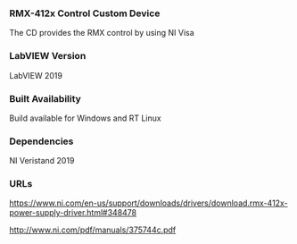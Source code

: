 ### RMX-412x Control Custom Device ###
The CD provides the RMX control by using NI Visa

### LabVIEW Version ###

LabVIEW 2019

### Built Availability ###

Build available for Windows and RT Linux

### Dependencies ###

NI Veristand 2019


### URLs ###

https://www.ni.com/en-us/support/downloads/drivers/download.rmx-412x-power-supply-driver.html#348478

http://www.ni.com/pdf/manuals/375744c.pdf
